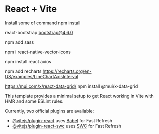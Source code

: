 # React + Vite

Install some of command
npm install 

react-bootstrap bootstrap@4.6.0

npm add sass

npm i react-native-vector-icons


npm install react axios

npm add recharts
https://recharts.org/en-US/examples/LineChartAxisInterval


https://mui.com/x/react-data-grid/
npm install @mui/x-data-grid


This template provides a minimal setup to get React working in Vite with HMR and some ESLint rules.

Currently, two official plugins are available:

- [@vitejs/plugin-react](https://github.com/vitejs/vite-plugin-react/blob/main/packages/plugin-react/README.md) uses [Babel](https://babeljs.io/) for Fast Refresh
- [@vitejs/plugin-react-swc](https://github.com/vitejs/vite-plugin-react-swc) uses [SWC](https://swc.rs/) for Fast Refresh
